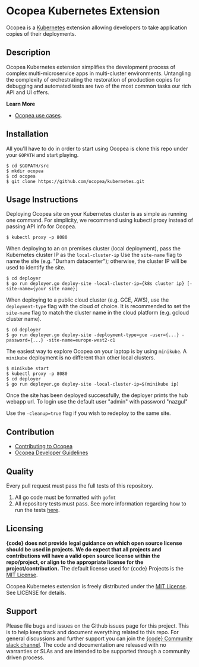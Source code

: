 # Ocopea Kubernetes Extension

Ocopea is a [Kubernetes](https://kubernetes.io) extension allowing developers to take application copies of 
their deployments.


## Description
Ocopea Kubernetes extension simplifies the development process of complex multi-microservice apps in multi-cluster 
environments. Untangling the complexity of orchestrating the restoration of production copies for debugging and 
automated tests are two of the most common tasks our rich API and UI offers. 

**Learn More**

* [Ocopea use cases](https://ocopea.github.io).

## Installation

All you'll have to do in order to start using Ocopea is clone this repo under your `GOPATH` and start playing.

```
$ cd $GOPATH/src
$ mkdir ocopea
$ cd ocopea
$ git clone https://github.com/ocopea/kubernetes.git
```

## Usage Instructions

Deploying Ocopea site on your Kubernetes cluster is as simple as running one command.
For simplicity, we recommend using kubectl proxy instead of passing API info for Ocopea.

```
$ kubectl proxy -p 8080
```

When deploying to an on premises cluster (local deployment), pass the Kubernetes cluster IP as the `local-cluster-ip`
Use the `site-name` flag to name the site (e.g. "Durham datacenter");
otherwise, the cluster IP will be used to identify the site.

```
$ cd deployer
$ go run deployer.go deploy-site -local-cluster-ip={k8s cluster ip} [-site-name={your site name}] 
```

When deploying to a public cloud cluster (e.g. GCE, AWS), use the `deployment-type` flag with the cloud of choice.
It is recommended to set the `site-name` flag to match the cluster name in the cloud platform
(e.g. gcloud cluster name). 

```
$ cd deployer
$ go run deployer.go deploy-site -deployment-type=gce -user={...} -password={...} -site-name=europe-west2-c1 
```

The easiest way to explore Ocopea on your laptop is by using `minikube`. 
A `minikube` deployment is no different than other local clusters.

```
$ minikube start
$ kubectl proxy -p 8080
$ cd deployer
$ go run deployer.go deploy-site -local-cluster-ip=$(minikube ip) 
```

Once the site has been deployed successfully, the deployer prints the hub webapp url.
To login use the default user "admin" with password "nazgul"

Use the `-cleanup=true` flag if you wish to redeploy to the same site.



## Contribution

* [Contributing to Ocopea](https://github.com/ocopea/documentation/docs/contributing.md)
* [Ocopea Developer Guidelines](https://github.com/ocopea/documentation/docs/guidelines.md)

## Quality

Every pull request must pass the full tests of this repository.

1. All go code must be formatted with `gofmt`
2. All repository tests must pass. See more information regarding how to run the tests 
[here](https://github.com/ocopea/kubernetes/tree/master/tests).



## Licensing

**{code} does not provide legal guidance on which open source license should be used in projects. 
We do expect that all projects and contributions will have a valid open source license within the repo/project, 
or align to the appropriate license for the project/contribution.** The default license used for {code} Projects 
is the [MIT License](http://codedellemc.com/sampledocs/LICENSE "LICENSE").

Ocopea Kubernetes extension is freely distributed under the 
[MIT License](http://emccode.github.io/sampledocs/LICENSE "LICENSE"). See LICENSE for details.


## Support

Please file bugs and issues on the Github issues page for this project. 
This is to help keep track and document everything related to this repo. 
For general discussions and further support you can join the 
[{code} Community slack channel](http://community.codedellemc.com/). 
The code and documentation are released with no warranties or SLAs and are intended to be supported 
through a community driven process.
